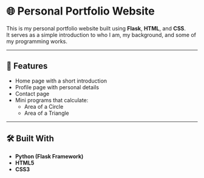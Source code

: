 # 🌐 Personal Portfolio Website

This is my personal portfolio website built using **Flask**, **HTML**, and **CSS**.  
It serves as a simple introduction to who I am, my background, and some of my programming works.

---

## 🧱 Features
- Home page with a short introduction  
- Profile page with personal details  
- Contact page  
- Mini programs that calculate:
  - Area of a Circle  
  - Area of a Triangle  

---

## 🛠️ Built With
- **Python (Flask Framework)**
- **HTML5**
- **CSS3**


